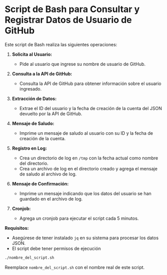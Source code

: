 
# Script de Bash para Consultar y Registrar Datos de Usuario de GitHub

Este script de Bash realiza las siguientes operaciones:

1. **Solicita al Usuario:**
   - Pide al usuario que ingrese su nombre de usuario de GitHub.

2. **Consulta a la API de GitHub:**
   - Consulta la API de GitHub para obtener información sobre el usuario ingresado.

3. **Extracción de Datos:**
   - Extrae el ID del usuario y la fecha de creación de la cuenta del JSON devuelto por la API de GitHub.

4. **Mensaje de Saludo:**
   - Imprime un mensaje de saludo al usuario con su ID y la fecha de creación de la cuenta.

5. **Registro en Log:**
   - Crea un directorio de log en `/tmp` con la fecha actual como nombre del directorio.
   - Crea un archivo de log en el directorio creado y agrega el mensaje de saludo al archivo de log.

6. **Mensaje de Confirmación:**
   - Imprime un mensaje indicando que los datos del usuario se han guardado en el archivo de log.

7. **Cronjob:**
   - Agrega un cronjob para ejecutar el script cada 5 minutos.

**Requisitos:**

- Asegúrese de tener instalado `jq` en su sistema para procesar los datos JSON.
- El script debe tener permisos de ejecución

```bash
./nombre_del_script.sh
```

Reemplace `nombre_del_script.sh` con el nombre real de este script.
